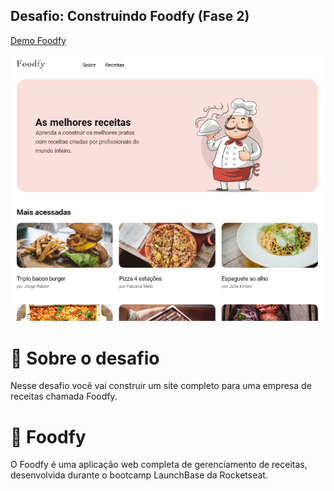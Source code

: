 ## Desafio: Construindo Foodfy (Fase 2)

[Demo Foodfy](https://diogomiaguy.github.io/foodfy/index.html)

<img src="img/screenshot.png">

# 🚀 Sobre o desafio
Nesse desafio você vai construir um site completo para uma empresa de receitas chamada Foodfy.


# 📝 Foodfy
 O Foodfy é uma aplicação web completa de gerenciamento de receitas, desenvolvida durante o bootcamp LaunchBase da Rocketseat.
